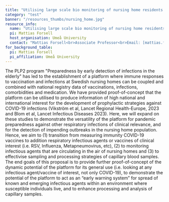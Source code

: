 ```yaml
---
title: "Utilising large scale bio monitoring of nursing home residents for rapid detection of emerging respiratory infections and immunity"
category: "test"
banner: "/resources_thumbs/nursing_home.jpg"
resource_info:
  name: "Utilising large scale bio monitoring of nursing home residents for rapid detection of emerging respiratory infections and immunity"
  pi: Mattias Forsell
  host_organisation: Umeå University
  contact: "Mattias Forsell<br>Associate Professor<br>Email: [mattias.forsell@umu.se](mailto:mattias.forsell@umu.se)"
for_background_table:
  pi: Mattias Forsell
  pi_affiliation: Umeå University
---
```


The PLP2 program "Preparedness by early detection of infections in the elderly" has led to the establishment of a platform where immune responses to vaccination and infections at Swedish nursing homes can be coupled and combined with national registry data of vaccinations, infections, comorbidities and medication. We have provided proof-of-concept that the platform can be utilised to produce information of high national and international interest for the development of prophylactic strategies against COVID-19 infections (Vikström et al, Lancet Regional Health-Europe, 2023 and Blom et al, Lancet Infectious Diseases 2023). Here, we will expand on these studies to demonstrate the versatility of the platform for pandemic preparedness against other respiratory infections of clinical relevance, and for the detection of impending outbreaks in the nursing home population. Hence, we aim to (1) transition from measuring immunity COVID-19 vaccines to addition respiratory infectious agents or vaccines of clinical interest (i.e. RSV, Influenza, Metapneumovirus, etc), (2) to monitoring infectious agents that are circulating in the air of nursing homes and (3) to effectivise sampling and processing strategies of capillary blood samples. The end goals of this proposal is to provide further proof-of-concept of the dynamic potential of the platform for its general use (i.e. looking at any infectious agent/vaccine of interest, not only COVID-19), to demonstrate the potential of the platform to act as an “early warning system” for spread of known and emerging infectious agents within an environment where susceptible individuals live, and to enhance processing and analysis of capillary samples.
